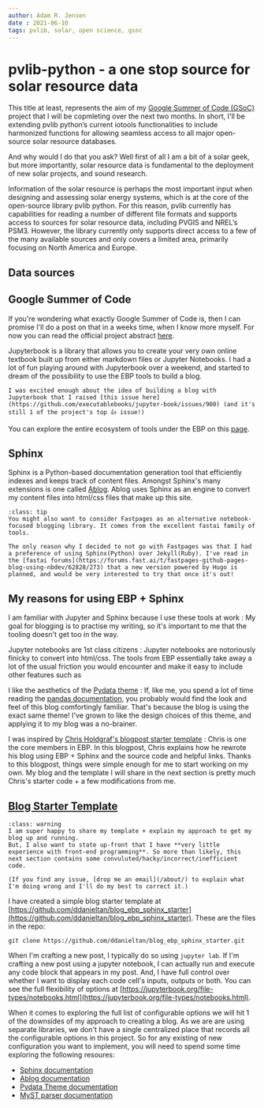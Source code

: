 ```yaml
---
author: Adam R. Jensen
date : 2021-06-10
tags: pvlib, solar, open science, gsoc
---
```


# pvlib-python - a one stop source for solar resource data

This title at least, represents the aim of my [Google Summer of Code (GSoC)](https://summerofcode.withgoogle.com/about/) project that I will be copmleting over the next two months. In short, I'll be extending pvlib python’s current iotools functionalities to include harmonized functions for allowing seamless access to all major open-source solar resource databases.

And why would I do that you ask? Well first of all I am a bit of a solar geek, but more importantly, solar resource data is fundamental to the deployment of new solar projects, and sound research.


Information of the solar resource is perhaps the most important input when designing and assessing solar energy systems, which is at the core of the open-source library pvlib python. For this reason, pvlib currently has capabilities for reading a number of different file formats and supports access to sources for solar resource data, including PVGIS and NREL’s PSM3. However, the library currently only supports direct access to a few of the many available sources and only covers a limited area, primarily focusing on North America and Europe.

## Data sources


## Google Summer of Code
If you're wondering what exactly Google Summer of Code is, then I can promise I'll do a post on that in a weeks time, when I know more myself. For now you can read the official project abstract [here](https://summerofcode.withgoogle.com/projects/#6071460558274560).



Jupyterbook is a library that allows you to create your very own online textbook built up from either markdown files or Jupyter Notebooks. I had a lot of fun playing around with Jupyterbook over a weekend, and started to dream of the possibility to use the EBP tools to build a blog. 

```{note}
I was excited enough about the idea of building a blog with Jupyterbook that I raised [this issue here](https://github.com/executablebooks/jupyter-book/issues/900) (and it's still 1 of the project's top 👍 issue!)
```
You can explore the entire ecosystem of tools under the EBP on this [page](https://executablebooks.org/en/latest/tools.html).

## Sphinx
Sphinx is a Python-based documentation generation tool that efficiently indexes and keeps track of content files. Amongst Sphinx's many extensions is one called [Ablog](https://ablog.readthedocs.io/). Ablog uses Sphinx as an engine to convert my content files into html/css files that make up this site.

```{admonition} Alternative blogging tool - [Fastpages](https://github.com/fastai/fastpages)
:class: tip
You might also want to consider Fastpages as an alternative notebook-focused blogging library. It comes from the excellent fastai family of tools.

The only reason why I decided to not go with Fastpages was that I had a preference of using Sphinx(Python) over Jekyll(Ruby). I've read in the [fastai forums](https://forums.fast.ai/t/fastpages-github-pages-blog-using-nbdev/62828/273) that a new version powered by Hugo is planned, and would be very interested to try that once it's out!
```

## My reasons for using EBP + Sphinx

I am familiar with Jupyter and Sphinx because I use these tools at work
: My goal for blogging is to practise my writing, so it's important to me that the tooling doesn't get too in the way.

Jupyter notebooks are 1st class citizens
: Jupyter notebooks are notoriously finicky to convert into html/css. The tools from EBP essentially take away a lot of the usual friction you would encounter and make it easy to include other features such as 

I like the aesthetics of the [Pydata theme](https://pydata-sphinx-theme.readthedocs.io/en/latest/index.html)
: If, like me, you spend a lot of time reading the [pandas documentation](https://pandas.pydata.org/docs/), you probably would find the look and feel of this blog comfortingly familiar. That's because the blog is using the exact same theme! I've grown to like the design choices of this theme, and applying it to my blog was a no-brainer.

I was inspired by [Chris Holdgraf's blogpost starter template](https://predictablynoisy.com/posts/2020/sphinx-blogging/)
: Chris is one the core members in EBP. In this blogpost, Chris explains how he rewrote his blog using EBP + Sphinx and the source code and helpful links. Thanks to this blogpost, things were simple enough for me to start working on my own. My blog and the template I will share in the next section is pretty much Chris's starter code + a few modifications from me.


## [Blog Starter Template](https://github.com/ddanieltan/blog_ebp_sphinx_starter)

```{admonition} Caveat
:class: warning
I am super happy to share my template + explain my approach to get my blog up and running.
But, I also want to state up-front that I have **very little experience with front-end programming**. So more than likely, this next section contains some convuluted/hacky/incorrect/inefficient code. 

(If you find any issue, [drop me an email](/about/) to explain what I'm doing wrong and I'll do my best to correct it.)
```

I have created a simple blog starter template at [https://github.com/ddanieltan/blog_ebp_sphinx_starter](https://github.com/ddanieltan/blog_ebp_sphinx_starter).
These are the files in the repo:

```
git clone https://github.com/ddanieltan/blog_ebp_sphinx_starter.git
```


When I'm crafting a new post, I typically do so using `jupyter lab`. If I'm crafting a new post using a jupyter notebook, I can actually run and execute any code block that appears in my post. And, I have full control over whether I want to display each code cell's inputs, outputs or both. You can see the full flexibility of options at [https://jupyterbook.org/file-types/notebooks.html](https://jupyterbook.org/file-types/notebooks.html).



When it comes to exploring the full list of configurable options we will hit 1 of the downsides of my approach to creating a blog. As we are are using separate libraries, we don't have a single centralized place that records all the configurable options in this project. So for any existing of new configuration you want to implement, you will need to spend some time exploring the following resoures:
- [Sphinx documentation](https://www.sphinx-doc.org/en/master/usage/configuration.html) 
- [Ablog documentation](https://ablog.readthedocs.io/)
- [Pydata Theme documentation](https://pydata-sphinx-theme.readthedocs.io/en/latest/index.html)
- [MyST parser documentation](https://myst-parser.readthedocs.io/en/latest/using/intro.html)
